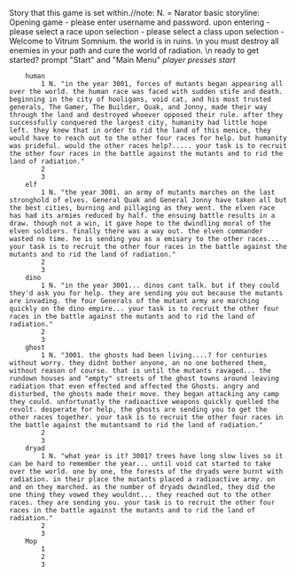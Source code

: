

Story that this game is set within.//note: N. = Narator
	basic storyline:
		Opening game - please enter username and password.
		upon entering - please select a race
		upon selection - please select a class
		upon selection - Welcome to Vitrum Somnium. the world is in ruins. \n you must destroy all enemies in your path and cure the world of radiation. \n ready to get started? prompt "Start" and "Main Menu"
	*player presses start* 
	
		human
			1 N. "in the year 3001, forces of mutants began appearing all over the world. the human race was faced with sudden stife and death. beginning in the city of hooligans, void cat, and his most trusted generals, The Gamer, The Builder, Quak, and Jonny, made their way through the land and destroyed whoever opposed their rule. after they successfully conquered the largest city, humanity had little hope left. they knew that in order to rid the land of this menice, they would have to reach out to the other four races for help. but humanity was prideful. would the other races help?..... your task is to recruit the other four races in the battle against the mutants and to rid the land of radiation."
			2
			3
		elf
			1 N. "the year 3001. an army of mutants marches on the last stronghold of elves. General Quak and General Jonny have taken all but the best cities, burning and pillaging as they went. the elven race has had its armies reduced by half. the ensuing battle results in a draw. though not a win, it gave hope to the dwindling moral of the elven soldiers. finally there was a way out. the elven commander wasted no time. he is sending you as a emisary to the other races... your task is to recruit the other four races in the battle against the mutants and to rid the land of radiation."
			2
			3
		dino
			1 N. "in the year 3001... dinos cant talk. but if they could they'd ask you for help. they are sending you out because the mutants are invading. the four Generals of the mutant army are marching quickly on the dino empire... your task is to recruit the other four races in the battle against the mutants and to rid the land of radiation."
			2
			3
		ghost
			1 N. "3001. the ghosts had been living....? for centuries without worry. they didnt bother anyone, an no one bothered them, without reason of course. that is until the mutants ravaged... the rundown houses and "empty" streets of the ghost towns around leaving radiation that even effected and affected the Ghosts. angry and disturbed, the ghosts made their move. they began attacking any camp they could. unfortunatly the radioactive weapons quickly quelled the revolt. desperate for help, the ghosts are sending you to get the other races together. your task is to recruit the other four races in the battle against the mutantsand to rid the land of radiation."
			2
			3
		dryad
			1 N. "what year is it? 3001? trees have long slow lives so it can be hard to remember the year... until void cat started to take over the world. one by one, the forests of the dryads were burnt with radiation. in their place the mutants placed a radioactive army. on and on they marched. as the number of dryads dwindled, they did the one thing they vowed they wouldnt... they reached out to the other races. they are sending you. your task is to recruit the other four races in the battle against the mutants and to rid the land of radiation."
			2
			3
		Mop
			1
			2
			3

